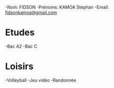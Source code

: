 
-Nom: FIDSON
-Prénoms: KAMOA Stephan
-Email: fidsonkamoa@gmail.com

# Etudes

-Bac A2
-Bac C

# Loisirs

-Volleyball
-Jeu vidéo
-Randonnée
